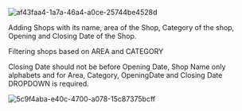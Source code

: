 ![af43faa4-1a7a-46a4-a0ce-25744be4528d](https://user-images.githubusercontent.com/86558899/211046777-91ed11d0-ada8-43f2-9921-ebd2f7c44377.jpg)

Adding Shops with its name, area of the Shop, Category of the shop, Opening and Closing Date of the Shop.

Filtering shops based on AREA and CATEGORY

Closing Date should not be before Opening Date, Shop Name only alphabets and for Area, Category, OpeningDate and Closing Date DROPDOWN is required.

![5c9f4aba-e40c-4700-a078-15c87375bcff](https://user-images.githubusercontent.com/86558899/211046794-91d72e2a-2056-4904-a2e7-528debbf6b55.jpg)

